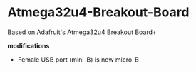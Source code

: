 Atmega32u4-Breakout-Board
=========================

Based on Adafruit's Atmega32u4 Breakout Board+


**modifications**

* Female USB port (mini-B) is now micro-B


